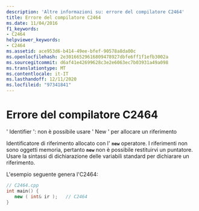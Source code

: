 ```yaml
---
description: 'Altre informazioni su: errore del compilatore C2464'
title: Errore del compilatore C2464
ms.date: 11/04/2016
f1_keywords:
- C2464
helpviewer_keywords:
- C2464
ms.assetid: ace953d6-b414-49ee-bfef-90578a8da00c
ms.openlocfilehash: 2e30166529616809478927dbfe6ff1f1efb3002a
ms.sourcegitcommit: d6af41e42699628c3e2e6063ec7b03931a49a098
ms.translationtype: MT
ms.contentlocale: it-IT
ms.lasthandoff: 12/11/2020
ms.locfileid: "97341841"
---
```

# <a name="compiler-error-c2464"></a>Errore del compilatore C2464

' Identifier ': non è possibile usare ' New ' per allocare un riferimento

Identificatore di riferimento allocato con l' **`new`** operatore. I riferimenti non sono oggetti memoria, pertanto **`new`** non è possibile restituirvi un puntatore. Usare la sintassi di dichiarazione delle variabili standard per dichiarare un riferimento.

L'esempio seguente genera l'C2464:

```cpp
// C2464.cpp
int main() {
   new ( int& ir );   // C2464
}
```
